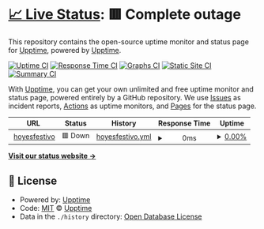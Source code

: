 # [📈 Live Status](https://upptime.github.io/upptime): <!--live status--> **🟥 Complete outage**

This repository contains the open-source uptime monitor and status page for [Upptime](https://upptime.js.org), powered by [Upptime](https://github.com/upptime/upptime).

[![Uptime CI](https://github.com/upptime/upptime/workflows/Uptime%20CI/badge.svg)](https://github.com/upptime/upptime/actions?query=workflow%3A%22Uptime+CI%22)
[![Response Time CI](https://github.com/upptime/upptime/workflows/Response%20Time%20CI/badge.svg)](https://github.com/upptime/upptime/actions?query=workflow%3A%22Response+Time+CI%22)
[![Graphs CI](https://github.com/upptime/upptime/workflows/Graphs%20CI/badge.svg)](https://github.com/upptime/upptime/actions?query=workflow%3A%22Graphs+CI%22)
[![Static Site CI](https://github.com/upptime/upptime/workflows/Static%20Site%20CI/badge.svg)](https://github.com/upptime/upptime/actions?query=workflow%3A%22Static+Site+CI%22)
[![Summary CI](https://github.com/upptime/upptime/workflows/Summary%20CI/badge.svg)](https://github.com/upptime/upptime/actions?query=workflow%3A%22Summary+CI%22)

With [Upptime](https://upptime.js.org), you can get your own unlimited and free uptime monitor and status page, powered entirely by a GitHub repository. We use [Issues](https://github.com/upptime/upptime/issues) as incident reports, [Actions](https://github.com/upptime/upptime/actions) as uptime monitors, and [Pages](https://upptime.github.io/upptime) for the status page.

<!--start: status pages-->
<!-- This summary is generated by Upptime (https://github.com/upptime/upptime) -->
<!-- Do not edit this manually, your changes will be overwritten -->
<!-- prettier-ignore -->
| URL | Status | History | Response Time | Uptime |
| --- | ------ | ------- | ------------- | ------ |
| <img alt="" src="https://icons.duckduckgo.com/ip3/hoyesfestivo.co.ico" height="13"> [hoyesfestivo](https://hoyesfestivo.co) | 🟥 Down | [hoyesfestivo.yml](https://github.com/luisuribe/laughing-meme/commits/HEAD/history/hoyesfestivo.yml) | <details><summary><img alt="Response time graph" src="./graphs/hoyesfestivo/response-time-week.png" height="20"> 0ms</summary><br><a href="https://upptime.github.io/upptime/history/hoyesfestivo"><img alt="Response time 261" src="https://img.shields.io/endpoint?url=https%3A%2F%2Fraw.githubusercontent.com%2Fluisuribe%2Flaughing-meme%2FHEAD%2Fapi%2Fhoyesfestivo%2Fresponse-time.json"></a><br><a href="https://upptime.github.io/upptime/history/hoyesfestivo"><img alt="24-hour response time 0" src="https://img.shields.io/endpoint?url=https%3A%2F%2Fraw.githubusercontent.com%2Fluisuribe%2Flaughing-meme%2FHEAD%2Fapi%2Fhoyesfestivo%2Fresponse-time-day.json"></a><br><a href="https://upptime.github.io/upptime/history/hoyesfestivo"><img alt="7-day response time 0" src="https://img.shields.io/endpoint?url=https%3A%2F%2Fraw.githubusercontent.com%2Fluisuribe%2Flaughing-meme%2FHEAD%2Fapi%2Fhoyesfestivo%2Fresponse-time-week.json"></a><br><a href="https://upptime.github.io/upptime/history/hoyesfestivo"><img alt="30-day response time 0" src="https://img.shields.io/endpoint?url=https%3A%2F%2Fraw.githubusercontent.com%2Fluisuribe%2Flaughing-meme%2FHEAD%2Fapi%2Fhoyesfestivo%2Fresponse-time-month.json"></a><br><a href="https://upptime.github.io/upptime/history/hoyesfestivo"><img alt="1-year response time 278" src="https://img.shields.io/endpoint?url=https%3A%2F%2Fraw.githubusercontent.com%2Fluisuribe%2Flaughing-meme%2FHEAD%2Fapi%2Fhoyesfestivo%2Fresponse-time-year.json"></a></details> | <details><summary><a href="https://upptime.github.io/upptime/history/hoyesfestivo">0.00%</a></summary><a href="https://upptime.github.io/upptime/history/hoyesfestivo"><img alt="All-time uptime 86.27%" src="https://img.shields.io/endpoint?url=https%3A%2F%2Fraw.githubusercontent.com%2Fluisuribe%2Flaughing-meme%2FHEAD%2Fapi%2Fhoyesfestivo%2Fuptime.json"></a><br><a href="https://upptime.github.io/upptime/history/hoyesfestivo"><img alt="24-hour uptime 0.00%" src="https://img.shields.io/endpoint?url=https%3A%2F%2Fraw.githubusercontent.com%2Fluisuribe%2Flaughing-meme%2FHEAD%2Fapi%2Fhoyesfestivo%2Fuptime-day.json"></a><br><a href="https://upptime.github.io/upptime/history/hoyesfestivo"><img alt="7-day uptime 0.00%" src="https://img.shields.io/endpoint?url=https%3A%2F%2Fraw.githubusercontent.com%2Fluisuribe%2Flaughing-meme%2FHEAD%2Fapi%2Fhoyesfestivo%2Fuptime-week.json"></a><br><a href="https://upptime.github.io/upptime/history/hoyesfestivo"><img alt="30-day uptime 0.00%" src="https://img.shields.io/endpoint?url=https%3A%2F%2Fraw.githubusercontent.com%2Fluisuribe%2Flaughing-meme%2FHEAD%2Fapi%2Fhoyesfestivo%2Fuptime-month.json"></a><br><a href="https://upptime.github.io/upptime/history/hoyesfestivo"><img alt="1-year uptime 51.51%" src="https://img.shields.io/endpoint?url=https%3A%2F%2Fraw.githubusercontent.com%2Fluisuribe%2Flaughing-meme%2FHEAD%2Fapi%2Fhoyesfestivo%2Fuptime-year.json"></a></details>

<!--end: status pages-->

[**Visit our status website →**](https://upptime.github.io/upptime)

## 📄 License

- Powered by: [Upptime](https://github.com/upptime/upptime)
- Code: [MIT](./LICENSE) © [Upptime](https://upptime.js.org)
- Data in the `./history` directory: [Open Database License](https://opendatacommons.org/licenses/odbl/1-0/)
